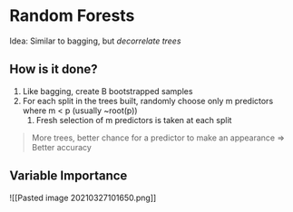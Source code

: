 # Random Forests

Idea: Similar to bagging, but *decorrelate trees*

## How is it done?
1. Like bagging, create B bootstrapped samples
2. For each split in the trees built, randomly choose only m predictors where m < p (usually ~root(p))
	1. Fresh selection of m predictors is taken at each split


> More trees, better chance for a predictor to make an appearance => Better accuracy


## Variable Importance
![[Pasted image 20210327101650.png]]
